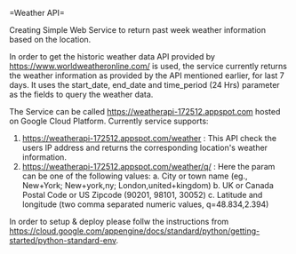 =Weather API=

Creating Simple Web Service to return past week weather information based on the location.

In order to get the historic weather data API provided by https://www.worldweatheronline.com/ is used, the service currently returns the weather information as provided by the API mentioned earlier, for last 7 days. It uses the start_date, end_date and time_period (24 Hrs) parameter as the fields to query the weather data.

The Service can be called https://weatherapi-172512.appspot.com hosted on Google Cloud Platform. Currently service supports:

1. https://weatherapi-172512.appspot.com/weather : This API check the users IP address and returns the corresponding location's weather information.
2. https://weatherapi-172512.appspot.com/weather/q/<param> : Here the param can be one of the following values:
    a. City or town name (eg., New+York; New+york,ny; London,united+kingdom) 
    b. UK or Canada Postal Code or US Zipcode (90201, 98101, 30052)
    c. Latitude and longitude (two comma separated numeric values, q=48.834,2.394)

In order to setup & deploy please follw the instructions from https://cloud.google.com/appengine/docs/standard/python/getting-started/python-standard-env.
